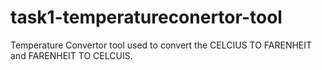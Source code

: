 # task1-temperatureconertor-tool
Temperature Convertor tool used to convert the CELCIUS TO FARENHEIT and  FARENHEIT TO CELCUIS.
